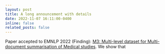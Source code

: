 ```yaml
---
layout: post
title: A long announcement with details
date: 2022-11-07 16:11:00-0400
inline: false
related_posts: false
---
```


Paper accepted to EMNLP 2022 (Finding): [M3: Multi-level dataset for Multi-document summarisation of Medical studies](https://aclanthology.org/2022.findings-emnlp.286/). We show that
